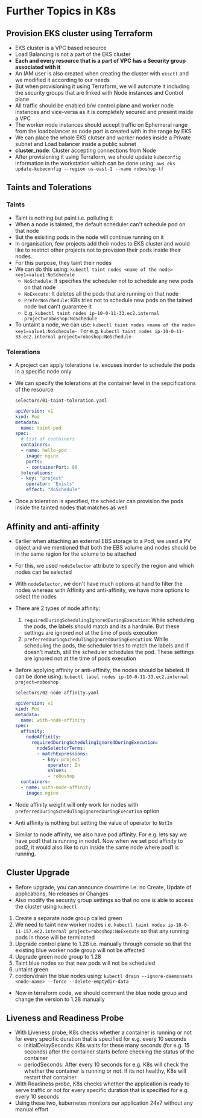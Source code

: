 # Further Topics in K8s

## Provision EKS cluster using Terraform

- EKS cluster is a VPC based resource
- Load Balancing is not a part of the EKS cluster
- **Each and every resource that is a part of VPC has a Security group associated with it**
- An IAM user is also created when creating the cluster with `eksctl` and we modified it according to our needs
- But when provisioning it using Terraform, we will automate it including the security groups that are linked with Node instances and Control plane
- All traffic should be enabled b/w control plane and worker node instances and vice-versa as it is completely secured and present inside a VPC
- The worker node instances should accept traffic on Ephemeral range from the loadbalancer as node port is created with in the range by EKS
- We can place the whole EKS clutser and worker nodes inside a Private subnet and Load balancer inside a public subnet
- **cluster_node**: Cluster accepting connections from Node
- After provisioning it using Terraform, we should update `kubeconfig` information in the workstation which can be done using: `aws eks update-kubeconfig --region us-east-1 --name roboshop-tf`

## Taints and Tolerations

### Taints

- Taint is nothing but paint i.e. polluting it
- When a node is tainted, the default scheduler can't schedule pod on that node
- But the exisiting pods in the node will continue running on it
- In organisation, few projects add their nodes to EKS cluster and would like to restrict other projects not to provision their pods inside their nodes.
- For this purpose, they taint their nodes
- We can do this using: `kubectl taint nodes <name of the node> key1=value1:NoSchedule`
  - `NoSchedule`: It specifies the scheduler not to schedule any new pods on that node
  - `NoExecute`: It deletes all the pods that are running on that node
  - `PreferNoSchedule`: K8s tries not to schedule new pods on the tained node but can't guarantee it
  - E.g. `kubectl taint nodes ip-10-0-11-33.ec2.internal project=roboshop:NoSchedule`
- To untaint a node, we can use: `kubectl taint nodes <name of the node> key1=value1:NoSchedule-`. For e.g. `kubectl taint nodes ip-10-0-11-33.ec2.internal project=roboshop:NoSchedule-`

### Tolerations

- A project can apply tolerations i.e. excuses inorder to schedule the pods in a specific node only
- We can specify the tolerations at the container level in the sepcifications of the resource

  `selectors/01-taint-toleration.yaml`

  ```yaml
  apiVersion: v1
  kind: Pod
  metadata:
    name: taint-pod
  spec:
    # list of containers
    containers:
    - name: hello-pod
      image: nginx
      ports:
      - containerPort: 80
    tolerations:
    - key: "project"
      operator: "Exists"
      effect: "NoSchedule"
  ```

- Once a toleration is specified, the scheduler can provision the pods inside the tainted nodes that matches as well

## Affinity and anti-affinity

- Earlier when attaching an external EBS storage to a Pod, we used a PV object and we mentioned that both the EBS volume and nodes should be in the same region for the volume to be attached
- For this, we used `nodeSelector` attribute to specify the region and which nodes can be selected
- With `nodeSelector`, we don't have much options at hand to filter the nodes whereas with Affinity and anti-affinity, we have more options to select the nodes
- There are 2 types of node affinity:
  1. `requiredDuringSchedulingIgnoredDuringExecution`: While scheduling the pods, the labels should match and its a hardrule. But these settings are ignored not at the time of pods execution
  2. `preferredDuringSchedulingIgnoredDuringExecution`: While scheduling the pods, the scheduler tries to match the labels and if doesn't match, still the scheduler schedules the pod. These settings are ignored not at the time of pods execution
- Before applying affinity or anti-affinity, the nodes should be labeled. It can be done using: `kubectl label nodes ip-10-0-11-33.ec2.internal project=roboshop`

  `selectors/02-node-affinity.yaml`

  ```yaml
  apiVersion: v1
  kind: Pod
  metadata:
    name: with-node-affinity
  spec:
    affinity:
      nodeAffinity:
        requiredDuringSchedulingIgnoredDuringExecution:
          nodeSelectorTerms:
          - matchExpressions:
            - key: project
              operator: In
              values:
              - roboshop
    containers:
    - name: with-node-affinity
      image: nginx
  ```

- Node affinity weight will only work for nodes with `preferredDuringSchedulingIgnoredDuringExecution` option
- Anti affinity is nothing but setting the value of operator to `NotIn`
- Similar to node affinity, we also have pod affinity. For e.g. lets say we have pod1 that is running in node1. Now when we set pod affinity to pod2, it would also like to run inside the same node where pod1 is running.

## Cluster Upgrade

- Before upgrade, you can announce downtime i.e. no Create, Update of applications, No releases or Changes
- Also modify the security group settings so that no one is able to access the cluster using `kubectl`

1. Create a separate node group called green
2. We need to taint new worker nodes i.e. `kubectl taint nodes ip-10-0-11-157.ec2.internal project=roboshop:NoExecute` so that any running pods in those will be terminated
3. Upgrade control plane to 1.28 i.e. manually through console so that the existing blue worker node group will not be affected
4. Upgrade green node group to 1.28
5. Taint blue nodes so that new pods will not be scheduled
6. untaint green
7. cordon/drain the blue nodes using: `kubectl drain --ignore-daemonsets <node-name> --force --delete-emptydir-data`

- Now in terraform code, we should comment the blue node group and change the version to 1.28 manually

## Liveness and Readiness Probe

- With Liveness probe, K8s checks whether a container is running or not for every specific duration that is specified for e.g. every 10 seconds
  - initialDelaySeconds: K8s waits for these many seconds (for e.g. 15 seconds) after the container starts before checking the status of the container
  - periodSeconds: After every 10 seconds for e.g. K8s will check the whether the container is running or not. If its not healthy, K8s will restart that container
- With Readiness probe, K8s checks whether the application is ready to serve traffic or not for every specific duration that is specified for e.g. every 10 seconds
- Using these two, kubernetes monitors our application 24x7 without any manual effort

